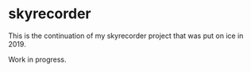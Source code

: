 # skyrecorder

This is the continuation of my skyrecorder project that was put on ice in 2019.

Work in progress.



<!--
## Hardware

recorder:

- Raspberry Pi 4 Model B 4GB (Rev 1.1)
- Logitech C920 HD Pro Webcam

cruncher:

- HP EliteDesk 705 G1 DM
- Western Digital Elements 1 TB External Hard Drive



## Setup

OS: Debian 12

Run setup/installdeps on both recorder and cruncher to install required software.

Run setup/sysupd on both recorder and cruncher from time to time.

Manually check for recorder/bin/mediamtx/mediamtx updates from time to time.

Setup passwordless keyauth ssh connection between both recorder and cruncher.

Add job to crontab on cruncher to run cruncher/bin/procrec yesterday every night at 0300 or so.
-->
